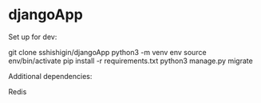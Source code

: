 # djangoApp

Set up for dev:

git clone sshishigin/djangoApp
python3 -m venv env
source env/bin/activate
pip install -r requirements.txt
python3 manage.py migrate

Additional dependencies:

Redis
